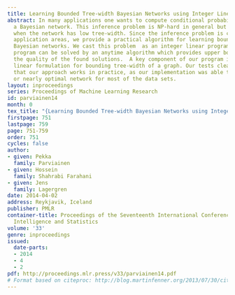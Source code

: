 ```yaml
---
title: Learning Bounded Tree-width Bayesian Networks using Integer Linear Programming
abstract: In many applications one wants to compute conditional probabilities given
  a Bayesian network. This inference problem is NP-hard in general but becomes tractable
  when the network has low tree-width. Since the inference problem is common in many
  application areas, we provide a practical algorithm for learning bounded tree-width
  Bayesian networks. We cast this problem  as an integer linear program (ILP). The
  program can be solved by an anytime algorithm which provides upper bounds to assess
  the quality of the found solutions.  A key component of our program is a novel integer
  linear formulation for bounding tree-width of a graph. Our tests clearly indicate
  that our approach works in practice, as our implementation was able to find an optimal
  or nearly optimal network for most of the data sets.
layout: inproceedings
series: Proceedings of Machine Learning Research
id: parviainen14
month: 0
tex_title: "{Learning Bounded Tree-width Bayesian Networks using Integer Linear Programming}"
firstpage: 751
lastpage: 759
page: 751-759
order: 751
cycles: false
author:
- given: Pekka
  family: Parviainen
- given: Hossein
  family: Shahrabi Farahani
- given: Jens
  family: Lagergren
date: 2014-04-02
address: Reykjavik, Iceland
publisher: PMLR
container-title: Proceedings of the Seventeenth International Conference on Artificial
  Intelligence and Statistics
volume: '33'
genre: inproceedings
issued:
  date-parts:
  - 2014
  - 4
  - 2
pdf: http://proceedings.mlr.press/v33/parviainen14.pdf
# Format based on citeproc: http://blog.martinfenner.org/2013/07/30/citeproc-yaml-for-bibliographies/
---
```

